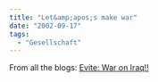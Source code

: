```yaml
---
title: "Let&amp;apos;s make war"
date: "2002-09-17"
tags:
  - "Gesellschaft"
---
```


From all the blogs: [Evite: War on Iraq!!](http://www.defectiveyeti.com/iraqevite/)
